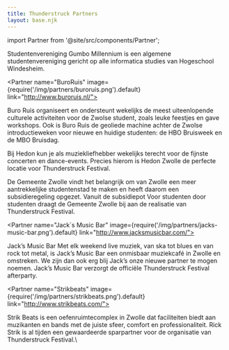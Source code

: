 ```yaml
---
title: Thunderstruck Partners
layout: base.njk
---
```


import Partner from '@site/src/components/Partner';

<Partner name="S.V. Gumbo Millennium" link="https://www.gumbo-millennium.nl/" image="/img/partners/gumbo-millennium.png">
  <p>
    Studentenvereniging Gumbo Millennium is een algemene studentenvereniging gericht op alle informatica studies van Hogeschool Windesheim.
  </p>
</Partner>

<Partner name="BuroRuis" image={require('/img/partners/buroruis.png').default} link="http://www.buroruis.nl/">
  <p>
    Buro Ruis organiseert en ondersteunt wekelijks de meest uiteenlopende culturele activiteiten voor de Zwolse student, zoals leuke feestjes en gave workshops. Ook is Buro Ruis de geoliede machine achter de Zwolse introductieweken voor nieuwe en huidige studenten: de HBO Bruisweek en de MBO Bruisdag.
  </p>
</Partner>
<Partner name="Hedon Zwolle" image={require('/img/partners/hedon.jpg').default} link="https://www.hedon-zwolle.nl/">
  <p>
    Bij Hedon kun je als muziekliefhebber wekelijks terecht voor de fijnste concerten en dance-events. Precies hierom is Hedon Zwolle de perfecte locatie voor Thunderstruck Festival.
  </p>
</Partner>
<Partner name="Gemeente Zwolle" image={require('/img/partners/gemeente-zwolle.png').default} link="https://www.zwolle.nl/">
  <p>
    De Gemeente Zwolle vindt het belangrijk om van Zwolle een meer aantrekkelijke studentenstad te maken en heeft daarom een subsidieregeling opgezet. Vanuit de subsidiepot Voor studenten door studenten draagt de Gemeente Zwolle bij aan de realisatie van Thunderstruck Festival.
  </p>
</Partner>

<Partner name="Jack´s Music Bar" image={require('/img/partners/jacks-music-bar.png').default} link="http://www.jacksmusicbar.com/">
  <p>
    Jack’s Music Bar Met elk weekend live muziek, van ska tot blues en van rock tot metal, is Jack’s Music Bar een onmisbaar muziekcafé in Zwolle en omstreken. We zijn dan ook erg blij Jack’s onze nieuwe partner te mogen noemen. Jack’s Music Bar verzorgt de officiële Thunderstruck Festival afterparty.
  </p>
</Partner>

<Partner name="Strikbeats" image={require('/img/partners/strikbeats.png').default} link="http://www.strikbeats.com/">
  <p>
    Strik Beats is een oefenruimtecomplex in Zwolle dat faciliteiten biedt aan muzikanten en bands met de juiste sfeer, comfort en professionaliteit. Rick Strik is al tijden een gewaardeerde sparpartner voor de organisatie van Thunderstruck Festival.\
  </p>
</Partner>
